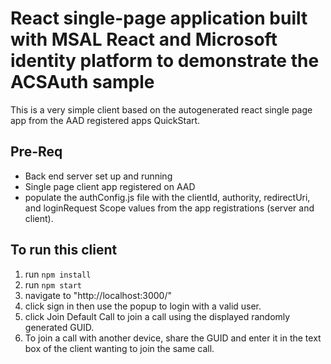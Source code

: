 # React single-page application built with MSAL React and Microsoft identity platform to demonstrate the ACSAuth sample

This is a very simple client based on the autogenerated react single page app from the AAD registered apps QuickStart.

## Pre-Req

- Back end server set up and running
- Single page client app registered on AAD
- populate the authConfig.js file with the clientId, authority, redirectUri, and loginRequest Scope values from the app registrations (server and client).

## To run this client

1. run `npm install`
2. run `npm start`
3. navigate to "http://localhost:3000/"
4. click sign in then use the popup to login with a valid user.
5. click Join Default Call to join a call using the displayed randomly generated GUID.
6. To join a call with another device, share the GUID and enter it in the text box of the client wanting to join the same call.
